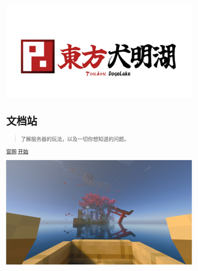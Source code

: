![logo](./image/logo.png)

# 文档站

> 了解服务器的玩法，以及一切你想知道的问题。

[官网](//www.dogelake.fun)
[开始](docs/start/)

![](image/bg.png)